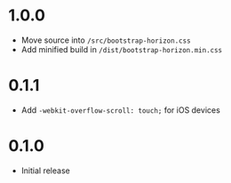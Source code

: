 # 1.0.0

- Move source into `/src/bootstrap-horizon.css`
- Add minified build in `/dist/bootstrap-horizon.min.css`

# 0.1.1

- Add `-webkit-overflow-scroll: touch;` for iOS devices

# 0.1.0

- Initial release
